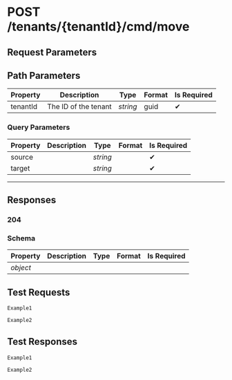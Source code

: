 # **POST**   /tenants/{tenantId}/cmd/move

## __Request Parameters__

## Path Parameters

   | Property | Description | Type     | Format | Is Required |
   | -------- | ----------- | -------- | ------ | ----------- |
   | tenantId |     The ID of the tenant        | _string_ | guid   | ✔           |

### Query Parameters

 | Property | Description | Type     | Format | Is Required |
 | -------- | ----------- | -------- | ------- | ----------- |
 | source   |             | _string_ |         | ✔           |
 | target   |             | _string_ |         | ✔           |
  ___

## __Responses__

### __204__

### Schema

| Property | Description | Type | Format | Is Required |
| -------- | ----------- | ---- | ------ | ----------- |
| _object_ |             |      |        |             |

## __Test Requests__

```cURL tab= 
Example1
```

```C# tab=
Example2
```

## __Test Responses__

```cURL tab= 
Example1
```

```C# tab=
Example2
```
